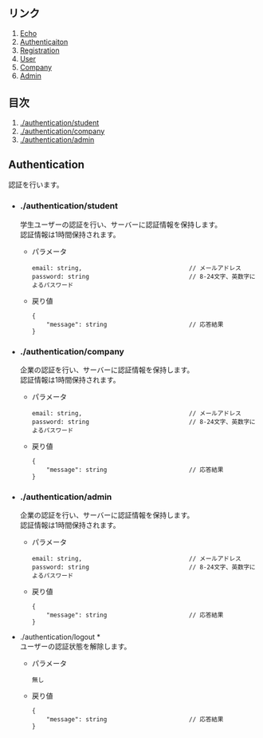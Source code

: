 ## リンク
1. [Echo](echo.md)
1. [Authenticaiton](authenticaiton.md)
1. [Registration](registration.md)
1. [User](user.md)
1. [Company](company.md)
1. [Admin](admin.md)

## 目次
1. [./authentication/student](#authenticationstudent)
1. [./authentication/company](#authenticationcompany)
1. [./authentication/admin](#authenticationadmin)

## Authentication
認証を行います。  
- ### ./authentication/student  
    学生ユーザーの認証を行い、サーバーに認証情報を保持します。  
    認証情報は1時間保持されます。
    - パラメータ  
        ```
        email: string,                              // メールアドレス  
        password: string                            // 8-24文字、英数字によるパスワード
        ```
    - 戻り値  
        ```
        {
            "message": string                       // 応答結果
        }
        ```

- ### ./authentication/company  
    企業の認証を行い、サーバーに認証情報を保持します。  
    認証情報は1時間保持されます。
    - パラメータ  
        ```
        email: string,                              // メールアドレス  
        password: string                            // 8-24文字、英数字によるパスワード
        ```
    - 戻り値  
        ```
        {
            "message": string                       // 応答結果
        }
        ```

- ### ./authentication/admin  
    企業の認証を行い、サーバーに認証情報を保持します。  
    認証情報は1時間保持されます。
    - パラメータ  
        ```
        email: string,                              // メールアドレス  
        password: string                            // 8-24文字、英数字によるパスワード
        ```
    - 戻り値  
        ```
        {
            "message": string                       // 応答結果
        }
        ```

- ./authentication/logout *  
    ユーザーの認証状態を解除します。
    - パラメータ  
        ```
        無し
        ```
    - 戻り値  
        ```
        {
            "message": string                       // 応答結果
        }
        ```